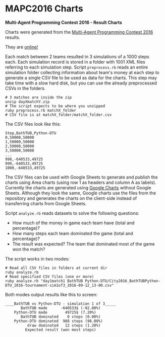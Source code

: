 # MAPC2016 Charts
**Multi-Agent Programming Contest 2016 - Result Charts**

Charts were generated from the [Multi-Agent Programming Contest 2016](https://multiagentcontest.org/2016/) results.

They are [online!](https://maumagnaguagno.github.io/MAPC2016_Charts/)

Each match between 2 teams resulted in 3 simulations of a 1000 steps each.
Each simulation record is stored in a folder with 1001 XML files referring to each simulation step.
Script ``preprocess.rb`` reads an entire simulation folder collecting information about team's money at each step to generate a single CSV file to be used as data for the charts.
This step may take time with a slow hard disk, but you can use the already preprocessed CSVs in the folders.

```Shell
# 3 matches are inside the zip
unzip dayXmatchY.zip
# The script expects to be where you unzipped
ruby preprocess.rb matchX_folder
# CSV file is at matchX_folder/matchX_folder.csv
```

The CSV files look like this:

```
Step,BathTUB,Python-DTU
0,50000,50000
1,50000,50000
2,50000,50000
3,50000,50000
...
998,-640533,49725
999,-640533,49725
1000,-640533,49725
```

The CSV files can be used with Google Sheets to generate and publish the charts using Area charts (using row 1 as headers and column A as labels).
Currently the charts are generated using [Google Charts](https://developers.google.com/chart/interactive/docs/gallery/areachart) without Google Sheets.
Although they look the same, Google charts use the files from the repository and generates the charts on the client-side instead of transferring charts from Google Sheets.

Script ``analyze.rb`` reads datasets to solve the following questions:
- How much of the money in game each team have (total and percentage)?
- How many steps each team dominated the game (total and percentage)?
- The result was expected? The team that dominated most of the game won the match?

The script works in two modes:

```Shell
# Read all CSV files in folders at current dir
ruby analyze.rb
# Read specified CSV files (one or more)
ruby analyze.rb "day1match1 BathTUB Python-DTU/City2016_BathTUBPython-DTU_2016-tournament-sim1of3_2016-09-12_13-00.csv"
```

Both modes output results like this to screen:

```
____BathTUB vs Python-DTU - simulation 1 of 3_____
       BathTUB made      -640533$ (-92.80%)
    Python-DTU made        49725$ (7.20%)
       BathTUB dominated    0 steps (0.00%)
    Python-DTU dominated  988 steps (98.80%)
          draw dominated   12 steps (1.20%)
         Expected result (won most steps)
```